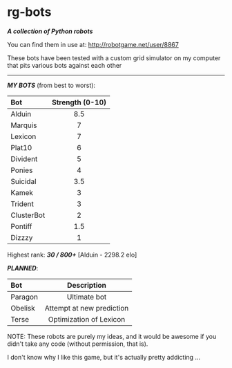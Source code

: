 rg-bots
=======

***A collection of Python robots***

You can find them in use at: http://robotgame.net/user/8867

These bots have been tested with a custom grid simulator on my computer that pits various bots against each other

--------------------------------------------------------------------------------------------------------------------------

___MY BOTS___ (from best to worst):

| Bot       | Strength (0-10)       |
| :------------- | :------------: |
| Alduin      | 8.5 |
| Marquis     | 7 |
| Lexicon     | 7 |
| Plat10      | 6 |
| Divident | 5 |
| Ponies | 4 |
| Suicidal | 3.5 |
| Kamek | 3 |
| Trident | 3 |
| ClusterBot | 2 |
| Pontiff | 1.5 |
| Dizzzy  | 1 |

Highest rank: ___30 / 800+___ 
[Alduin - 2298.2 elo]

___PLANNED___:

| Bot       | Description       |
| :------------- | :------------: |
| Paragon     | Ultimate bot |
| Obelisk      | Attempt at new prediction |
| Terse       | Optimization of Lexicon |

NOTE: These robots are purely my ideas, and it would be awesome if you didn't take any code (without permission, that is).

I don't know why I like this game, but it's actually pretty addicting ...
